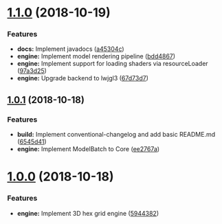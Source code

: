 <a name="1.1.0"></a>
# [1.1.0](https://bitbucket.org/lapidist/spacecolony/compare/v1.0.1...v1.1.0) (2018-10-19)


### Features

* **docs:** Implement javadocs ([a45304c](https://bitbucket.org/lapidist/spacecolony/commits/a45304c))
* **engine:** Implement model rendering pipeline ([bdd4867](https://bitbucket.org/lapidist/spacecolony/commits/bdd4867))
* **engine:** Implement support for loading shaders via resourceLoader ([97a3d25](https://bitbucket.org/lapidist/spacecolony/commits/97a3d25))
* **engine:** Upgrade backend to lwjgl3 ([67d73d7](https://bitbucket.org/lapidist/spacecolony/commits/67d73d7))



<a name="1.0.1"></a>
## [1.0.1](https://bitbucket.org/lapidist/spacecolony/compare/1.0.0...v1.0.1) (2018-10-18)


### Features

* **build:** Implement conventional-changelog and add basic README.md ([6545d41](https://bitbucket.org/lapidist/spacecolony/commits/6545d41))
* **engine:** Implement ModelBatch to Core ([ee2767a](https://bitbucket.org/lapidist/spacecolony/commits/ee2767a))



<a name="1.0.0"></a>
# [1.0.0](https://bitbucket.org/lapidist/spacecolony/compare/5944382...1.0.0) (2018-10-18)


### Features

* **engine:** Implement 3D hex grid engine ([5944382](https://bitbucket.org/lapidist/spacecolony/commits/5944382))



